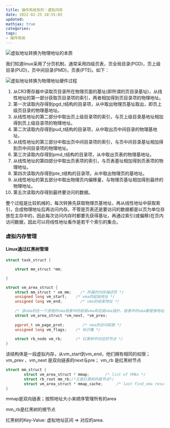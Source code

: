 ```yaml
---
title: 操作系统系列｜虚拟内存
date: 2022-02-25 10:55:03
updated:
mathjax: true
categories:
tags: 
- 操作系统
---
```


![虚拟地址转换为物理地址的本质](https://pics7.baidu.com/feed/95eef01f3a292df5ed263835cecf2b6835a8732b.png?token=d3599f2975744c1d572bd6e62b2daf04)

我们知道linux采用了分页机制，通常采用四级页表，页全局目录(PGD)，页上级目录(PUD)，页中间目录(PMD)，页表(PTE)。如下：

![虚拟地址转换为物理地址硬件过程](https://pics2.baidu.com/feed/728da9773912b31b18d3813af7e64172dbb4e169.png?token=c455dcb1766f6df26c45bc14d987b355)

1. 从CR3寄存器中读取页目录所在物理页面的基址(即所谓的页目录基址)，从线性地址的第一部分获取页目录项的索引，两者相加得到页目录项的物理地址。
2. 第一次读取内存得到pgd_t结构的目录项，从中取出物理页基址取出，即页上级页目录的物理基地址。
3. 从线性地址的第二部分中取出页上级目录项的索引，与页上级目录基地址相加得到页上级目录项的物理地址。
4. 第二次读取内存得到pud_t结构的目录项，从中取出页中间目录的物理基地址。
5. 从线性地址的第三部分中取出页中间目录项的索引，与页中间目录基址相加得到页中间目录项的物理地址。
6. 第三次读取内存得到pmd_t结构的目录项，从中取出页表的物理基地址。
7. 从线性地址的第四部分中取出页表项的索引，与页表基址相加得到页表项的物理地址。
8. 第四次读取内存得到pte_t结构的目录项，从中取出物理页的基地址。
9. 从线性地址的第五部分中取出物理页内偏移量，与物理页基址相加得到最终的物理地址。
10. 第五次读取内存得到最终要访问的数据。

整个过程是比较机械的，每次转换先获取物理页基地址，再从线性地址中获取索引，合成物理地址后再访问内存。不管是页表还是要访问的数据都是以页为单位存放在主存中的，因此每次访问内存时都要先获得基址，再通过索引(或偏移)在页内访问数据，因此可以将线性地址看作是若干个索引的集合。

### 虚拟内存管理

#### Linux通过红黑树管理

```cpp
struct task_struct {

    struct mm_struct *mm;

}

struct vm_area_struct {
    struct mm_struct * vm_mm;    /* 所属的内存描述符 */
    unsigned long vm_start;    /* vma的起始地址 */
    unsigned long vm_end;        /* vma的结束地址 */
 
    /* 该vma的在一个进程的vma链表中的前驱vma和后驱vma指针，链表中的vma都是按地址来排序的*/
    struct vm_area_struct *vm_next, *vm_prev;
 
    pgprot_t vm_page_prot;        /* vma的访问权限 */
    unsigned long vm_flags;    /* 标识集 */
 
    struct rb_node vm_rb;      /* 红黑树中对应的节点 */
}
```

该结构体是一段虚拟内存，从vm_start到vm_end，他们拥有相同的权限；
vm_prev 、vm_next 是双向链表的next与pre；
vm_rb 是红黑树节点

```cpp
struct mm_struct {
        struct vm_area_struct * mmap;       /* list of VMAs */
        struct rb_root mm_rb;/*又是红黑树的根节点*/
        struct vm_area_struct * mmap_cache;      /* last find_vma result */
}
```

mmap是双向链表；按照地址大小来顺序管理所有的area

mm_rb是红黑树的根节点

红黑树的Key-Value: 虚拟地址区间 => 对应的area.

